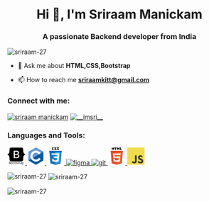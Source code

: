 <h1 align="center">Hi 👋, I'm Sriraam Manickam</h1>
<h3 align="center">A passionate Backend developer from India</h3>

<p align="left"> <img src="https://komarev.com/ghpvc/?username=sriraam-27&label=Profile%20views&color=0e75b6&style=flat" alt="sriraam-27" /> </p>

- 💬 Ask me about **HTML,CSS,Bootstrap**

- 📫 How to reach me **sriraamkitt@gmail.com**

<h3 align="left">Connect with me:</h3>
<p align="left">
<a href="https://linkedin.com/in/sriraam manickam" target="blank"><img align="center" src="https://raw.githubusercontent.com/rahuldkjain/github-profile-readme-generator/master/src/images/icons/Social/linked-in-alt.svg" alt="sriraam manickam" height="30" width="40" /></a>
<a href="https://instagram.com/__imsri__" target="blank"><img align="center" src="https://raw.githubusercontent.com/rahuldkjain/github-profile-readme-generator/master/src/images/icons/Social/instagram.svg" alt="__imsri__" height="30" width="40" /></a>
</p>

<h3 align="left">Languages and Tools:</h3>
<p align="left"> <a href="https://getbootstrap.com" target="_blank" rel="noreferrer"> <img src="https://raw.githubusercontent.com/devicons/devicon/master/icons/bootstrap/bootstrap-plain-wordmark.svg" alt="bootstrap" width="40" height="40"/> </a> <a href="https://www.cprogramming.com/" target="_blank" rel="noreferrer"> <img src="https://raw.githubusercontent.com/devicons/devicon/master/icons/c/c-original.svg" alt="c" width="40" height="40"/> </a> <a href="https://www.w3schools.com/css/" target="_blank" rel="noreferrer"> <img src="https://raw.githubusercontent.com/devicons/devicon/master/icons/css3/css3-original-wordmark.svg" alt="css3" width="40" height="40"/> </a> <a href="https://www.figma.com/" target="_blank" rel="noreferrer"> <img src="https://www.vectorlogo.zone/logos/figma/figma-icon.svg" alt="figma" width="40" height="40"/> </a> <a href="https://git-scm.com/" target="_blank" rel="noreferrer"> <img src="https://www.vectorlogo.zone/logos/git-scm/git-scm-icon.svg" alt="git" width="40" height="40"/> </a> <a href="https://www.w3.org/html/" target="_blank" rel="noreferrer"> <img src="https://raw.githubusercontent.com/devicons/devicon/master/icons/html5/html5-original-wordmark.svg" alt="html5" width="40" height="40"/> </a> <a href="https://developer.mozilla.org/en-US/docs/Web/JavaScript" target="_blank" rel="noreferrer"> <img src="https://raw.githubusercontent.com/devicons/devicon/master/icons/javascript/javascript-original.svg" alt="javascript" width="40" height="40"/> </a> </p>

<p><img align="left" src="https://github-readme-stats.vercel.app/api/top-langs?username=sriraam-27&show_icons=true&locale=en&layout=compact" alt="sriraam-27" /></p>

<p>&nbsp;<img align="center" src="https://github-readme-stats.vercel.app/api?username=sriraam-27&show_icons=true&locale=en" alt="sriraam-27" /></p>

<p><img align="center" src="https://github-readme-streak-stats.herokuapp.com/?user=sriraam-27&" alt="sriraam-27" /></p>
